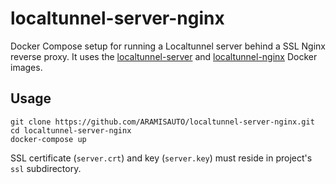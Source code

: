 # localtunnel-server-nginx

Docker Compose setup for running a Localtunnel server behind a SSL Nginx reverse proxy. It uses the [localtunnel-server](https://github.com/localtunnel/server) and [localtunnel-nginx](https://github.com/localtunnel/nginx) Docker images.

## Usage

```
git clone https://github.com/ARAMISAUTO/localtunnel-server-nginx.git
cd localtunnel-server-nginx
docker-compose up
```

SSL certificate (`server.crt`) and key (`server.key`) must reside in project's `ssl` subdirectory.
